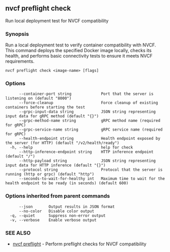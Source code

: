 ## nvcf preflight check

Run local deployment test for NVCF compatibility

### Synopsis

Run a local deployment test to verify container compatibility with NVCF.
This command deploys the specified Docker image locally, checks its health,
and performs basic connectivity tests to ensure it meets NVCF requirements.

```
nvcf preflight check <image-name> [flags]
```

### Options

```
      --container-port string             Port that the server is listening on (default "8000")
      --force-cleanup                     Force cleanup of existing containers before starting the test
      --grpc-input-data string            JSON string representing input data for gRPC method (default "{}")
      --grpc-method-name string           gRPC method name (required for gRPC)
      --grpc-service-name string          gRPC service name (required for gRPC)
      --health-endpoint string            Health endpoint exposed by the server (for HTTP) (default "/v2/health/ready")
  -h, --help                              help for check
      --http-inference-endpoint string    HTTP inference endpoint (default "/")
      --http-payload string               JSON string representing input data for HTTP inference (default "{}")
      --protocol string                   Protocol that the server is running (http or grpc) (default "http")
      --seconds-to-wait-for-healthy int   Maximum time to wait for the health endpoint to be ready (in seconds) (default 600)
```

### Options inherited from parent commands

```
      --json       Output results in JSON format
      --no-color   Disable color output
  -q, --quiet      Suppress non-error output
  -v, --verbose    Enable verbose output
```

### SEE ALSO

* [nvcf preflight](nvcf_preflight.md)	 - Perform preflight checks for NVCF compatibility

